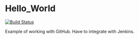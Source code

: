 Hello_World
===========
[![Build Status](http://10.170.157.47:8080/buildStatus/icon?job=Hello_World)](http://10.170.157.47:8080/job/Hello_World/)

Example of working with GitHub.
Have to integrate with Jenkins.
